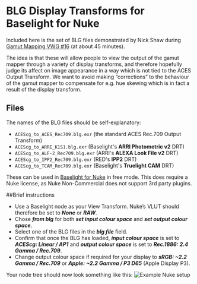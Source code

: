 # BLG Display Transforms for Baselight for Nuke

Included here is the set of BLG files demonstrated by Nick Shaw during [Gamut Mapping VWG #16](https://transcripts.gotomeeting.com/#/s/091620f84e8b78a625576072028307f19740ae308a9ce78bab1ad33bc81d9001) (at about 45 minutes).

The idea is that these will allow people to view the output of the gamut mapper through a variety of display transforms, and therefore hopefully judge its affect on image appearance in a way which is not tied to the ACES Output Transform. We want to avoid making “corrections” to the behaviour of the gamut mapper to compensate for e.g. hue skewing which is in fact a result of the display transform.

## Files

The names of the BLG files should be self-explanatory:

- `ACEScg_to_ACES_Rec709.blg.exr` (the standard ACES Rec.709 Output Transform)
- `ACEScg_to_ARRI_K1S1.blg.exr` (Baselight's **ARRI Photometric v2** DRT)
- `ACEScg_to_ALF-2_Rec709.blg.exr` (ARRI's **ALEXA Look File v2** DRT)
- `ACEScg_to_IPP2_Rec709.blg.exr` (RED's **IPP2** DRT)
- `ACEScg_to_TCAM_Rec709.blg.exr` (Baselight's **Truelight CAM** DRT)

These can be used in [Baselight for Nuke](http://filmlight.ltd.uk/support/customer-login/baselight_ed/baselight_nuke_v5.php) in free mode. This does require a Nuke license, as Nuke Non-Commercial does not support 3rd party plugins.

##Brief instructions

- Use a Baselight node as your View Transform. Nuke’s VLUT should therefore be set to ***None*** or ***RAW***.
- Chose ***from blg*** for both ***set input colour space*** and ***set output colour space***.
- Select one of the BLG files in the ***blg file*** field.
- Confirm that once the BLG has loaded, ***input colour space*** is set to ***ACEScg: Linear / AP1*** and ***output colour space*** is set to ***Rec.1886: 2.4 Gamma / Rec.709***.
- Change output colour space if required for your display to ***sRGB: ~2.2 Gamma / Rec.709*** or ***Apple: ~2.2 Gamma / P3 D65*** (Apple Display P3).

Your node tree should now look something like this:
![Example Nuke setup](https://raw.githubusercontent.com/colour-science/aces-vwg-gamut-mapping-2020/master/research/resources/baselight/images/BLG_Nuke_setup.png)
